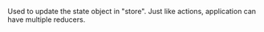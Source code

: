 Used to update the state object in "store". Just like actions, application can have multiple reducers.